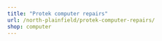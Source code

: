 ```yaml
---
title: "Protek computer repairs"
url: /north-plainfield/protek-computer-repairs/
shop: computer
---
```

